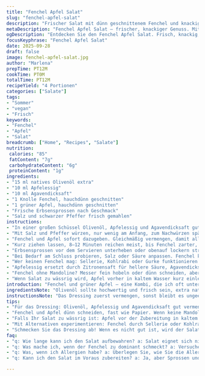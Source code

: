 ```yaml
---
title: "Fenchel Apfel Salat"
slug: "fenchel-apfel-salat"
description: "Frischer Salat mit dünn geschnittenem Fenchel und knackigem grünen Apfel. Dressing aus Olivenöl, Apfelessig und Ahornsirup für Säure, Süße und samtige Textur. Zusammen ergibt das eine erfrischende Kombination, die gut zu vegetarischen Gerichten passt. Mit Sprossen ergänzt, bringt es eine knackige Note ins Spiel. Die dünne Scheibenführung sorgt für gleichmäßige Bissfestigkeit. Einfach, schnell, vielseitig und vegan. Die Zutaten sind leicht zu ersetzen, etwa mit Zitronensaft statt Essig, oder Agavendicksaft statt Ahornsirup. Perfekt wenn Frische und Sommerfeeling gefragt sind, aber auch im Winter eine schöne Beilage."
metaDescription: "Fenchel Apfel Salat – frischer, knackiger Genuss. Mit Olivenöl, Apfelessig und süßem Ahornsirup – einfach und vegan. Perfekt für jedes Gericht."
ogDescription: "Entdecken Sie den Fenchel Apfel Salat. Frisch, knackig, vegan – ein perfektes Rezept für gesunde, sommerliche Beilagen."
focusKeyphrase: "Fenchel Apfel Salat"
date: 2025-09-28
draft: false
image: fenchel-apfel-salat.jpg
author: "Marlena"
prepTime: PT12M
cookTime: PT0M
totalTime: PT12M
recipeYield: "4 Portionen"
categories: ["Salate"]
tags:
- "Sommer"
- "vegan"
- "Frisch"
keywords:
- "Fenchel"
- "Apfel"
- "Salat"
breadcrumb: ["Home", "Recipes", "Salate"]
nutrition: 
 calories: "85"
 fatContent: "7g"
 carbohydrateContent: "6g"
 proteinContent: "1g"
ingredients:
- "15 ml natives Olivenöl extra"
- "10 ml Apfelessig"
- "10 ml Agavendicksaft"
- "1 Knolle Fenchel, hauchdünn geschnitten"
- "1 grüner Apfel, hauchdünn geschnitten"
- "Frische Erbsensprossen nach Geschmack"
- "Salz und schwarzer Pfeffer frisch gemahlen"
instructions:
- "In einer großen Schüssel Olivenöl, Apfelessig und Agavendicksaft gut verrühren. Nicht zu lange, sonst trennt sich das Dressing."
- "Mit Salz und Pfeffer würzen, nur wenig am Anfang, zum Nachwürzen später."
- "Fenchel und Apfel sofort dazugeben. Gleichmäßig vermengen, damit alles vom Dressing umhüllt wird."
- "Kurz ziehen lassen, 8–12 Minuten reichen meist, bis Fenchel zarter, aber noch knackig, Apfel frisch bleibt."
- "Erbsensprossen vor dem Servieren unterheben oder obenauf lockern streuen – geben Frische und Biss."
- "Bei Bedarf am Schluss probieren, Salz oder Säure anpassen. Fenchel kann sauer schmecken, Apfel bringt Süße, das Gleichgewicht entscheidet."
- "Wer keinen Fenchel mag: Sellerie, Kohlrabi oder Gurke funktionieren als Ersatz, behalten Textur und Frische."
- "Apfelessig ersetzt durch Zitronensaft für hellere Säure, Agavendicksaft durch Honig je nach Geschmack."
- "Fenchel ohne Mandoline? Messer fein hobeln oder dünn schneiden, aber nicht zu dick. Sonst wird es zäh und zu dominant."
- "Wenn Salat zu wässrig wird, Apfel vorher in kaltem Wasser kurz einlegen, abtropfen lassen. Fenchel kann je nach Größe noch faseriger sein, gut schauen, ob grobere Teile vorher entfernen."
introduction: "Fenchel und grüner Apfel – eine Kombi, die ich oft unterschätzt habe. Zu rund, zu süß vielleicht. Anfangs habe ich den Fenchel zu dick geschnitten, das Ergebnis eine etwas schwammige Masse, gnadenlos in Kombination mit Apfelstücken. Erst mit hauchdünnen Scheiben, fast transparent, kam der große Unterschied. Der Fenchel wird zum Crunch-Garanten, bleibt leicht süßlich, aber frisch. Apfel bringt die passende Säure, die mit Dressing aus Apfelessig und Ahornsirup sich zu einem harmonischen Ganzen fügt. Die Erbsensprossen sorgen nicht nur für die Optik, sondern auch für noch mehr Knack. Verstanden habe ich dabei: Timing ist alles. Fenchel und Apfel nicht lange liegen lassen, sonst verliert der Salat an Spannung und wird matschig. Kurz vor dem Servieren mit Sprossen fertig machen. So bleibt alles knackig, frisch. Wer Fenchel skeptisch begegnet oder Zeit sparen will, ersetzt ihn auch mal durch Gurke oder Kohlrabi, ebenso knackig und frischer Geschmack, aber milder. Das Geheimnis? Dünne Scheiben und frische Zutaten, dann geht fast alles. Ein Salat, der auch ohne Eier, Milch oder Nüsse klasse funktioniert."
ingredientsNote: "Olivenöl sollte hochwertig und frisch sein, extra native Qualitäten betonen die Frische des Salats. Apfelessig gibt das nötige Säurespiel, wer es milder mag, nimmt Zitronensaft oder milderen Weißweinessig. Ahornsirup schmeckt hier nussig, süß und nicht zu dominant, kann aber gut durch Agavendicksaft oder Honig ersetzt werden. Fenchel braucht dünne Scheiben, am besten mit Mandoline. Falls nicht vorhanden oder unsicher, ein sehr scharfes Messer und Ruhe bewahren, schichtweise schneiden hilft. Grüner Apfel bringt Säure und Süße zugleich, Gala oder Granny Smith eignen sich am besten. Sprossen nicht zu vernachlässigen, sie runden Textur und Geschmack ab. Eventuell vorbereiten, wenn es schnell gehen soll, dann aber separat aufbewahren und erst kurz vor dem Servieren untermischen, sonst verlieren sie Knack. Salz und Pfeffer je nach Geschmack; frisch gemahlener schwarzer Pfeffer bringt mehr Aroma als vorgemahlener."
instructionsNote: "Das Dressing zuerst vermengen, sonst bleibt es ungeeint und das Öl schwimmt oben. Salz sparsamer einsetzen, später Nachwürzen möglich und oft nötig. Fenchel und Apfel sofort nach Zubereitung ins Dressing geben, dann ziehen lassen, aha-Moment beim Nachlassen des Fenchel-Bisses beachten; zart, aber nicht matschig. Wer mit der Zeit spielt, beobachtet die Textur; wenn Sie zu weich wird, lieber früher servieren. Die Erbsensprossen zuletzt zusetzen, sonst welken sie. Vergleichbar mit Kräutern kurz vor dem Servieren: Frische bewahren heißt, erst ganz zum Schluss dazu. Besser öfter probieren, als einmal zu viel würzen. So erzielt man ein ausgewogenes Geschmacksprofil. Ohne Mandoline: Wenn das Schneiden lang dauert, etwas Geduld, sonst wird Fenchel unregelmäßig dick, was die Konsistenz zerstört. Tipp: Mandoline nicht mit Finger schneiden, Sicherheit geht vor."
tips:
- "Für das Dressing: Olivenöl, Apfelessig und Agavendicksaft gut vermengen. Nicht zu lange rühren, sonst trennt es sich. Schmecken: Zu viel Salz vermeiden. Sprossen erst am Ende unterheben. Halten Frische."
- "Fenchel und Apfel dünn schneiden, fast wie Papier. Wenn keine Mandoline vorhanden, ein scharfes Messer nehmen. Geduld: Unregelmäßigkeiten beeinflussen die Textur. Wenn die Scheiben zu dick sind, wird's matschig."
- "Falls Ihr Salat zu wässrig ist: Apfel vor der Zubereitung in kaltem Wasser einlegen. Abtropfen lassen. Verhindert übermäßige Flüssigkeit. Timing ist wichtig, das nasse Gefühl lieben wir nicht im Salat."
- "Mit Alternativen experimentieren: Fenchel durch Sellerie oder Kohlrabi ersetzen. Auch lecker. Wenn die Kombination nicht passt, greifen Sie zu Gurken, die bleiben knackig und frisch, sind milder."
- "Schmecken Sie das Dressing ab! Wenn es nicht gut ist, wird der Salat es auch nicht sein. Apfelessig durch Zitronensaft ersetzen, um eine neue Note zu bekommen. Variieren macht den Salat spannend."
faq:
- "q: Wie lange kann ich den Salat aufbewahren? a: Salat eignet sich nicht lange zur Lagerung. Am besten frisch genießen. Wenige Stunden im Kühlschrank sind okay. Sprossen verlieren schnell ihren Biss."
- "q: Was mache ich, wenn der Fenchel zu dominant schmeckt? a: Versuchen Sie, den Fenchel dünner zu schneiden. Mit frischem Apfel ausgleichen. Oder einen Teil Fenchel durch eine mildere Zutat ersetzen."
- "q: Was, wenn ich Allergien habe? a: Überlegen Sie, wie Sie die Allergene umgehen können. Fenchel durch ein anderes Gemüse ersetzen. Korrespondierende Dressing-Zutaten anpassen. Sicherheit zuerst."
- "q: Kann ich den Salat im Voraus zubereiten? a: Ja, aber Sprossen und Dressing separat aufbewahren. Vor dem Servieren mischen. Frische und Knackigkeit bewahren, das ist entscheidend."

---
```

